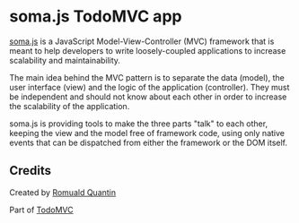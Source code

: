 # soma.js TodoMVC app

[soma.js](http://somajs.github.com/somajs) is a JavaScript Model-View-Controller (MVC) framework that is meant to help developers to write loosely-coupled applications to increase scalability and maintainability.

The main idea behind the MVC pattern is to separate the data (model), the user interface (view) and the logic of the application (controller). They must be independent and should not know about each other in order to increase the scalability of the application.

soma.js is providing tools to make the three parts "talk" to each other, keeping the view and the model free of framework code, using only native events that can be dispatched from either the framework or the DOM itself.

## Credits

Created by [Romuald Quantin](http://soundstep.com)

Part of [TodoMVC](http://todomvc.com)